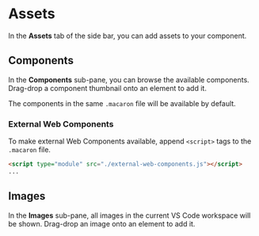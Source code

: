 # Assets

In the **Assets** tab of the side bar, you can add assets to your component.

## Components

In the **Components** sub-pane, you can browse the available components.
Drag-drop a component thumbnail onto an element to add it.

The components in the same `.macaron` file will be available by default.

### External Web Components

To make external Web Components available, append `<script>` tags to the `.macaron` file.

```html
<script type="module" src="./external-web-components.js"></script>
...
```

## Images

In the **Images** sub-pane, all images in the current VS Code workspace will be shown. Drag-drop an image onto an element to add it.
